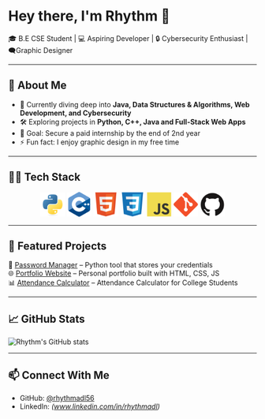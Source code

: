 # Hey there, I'm Rhythm 👋  

🎓 B.E CSE Student | 💻 Aspiring Developer | 🔒 Cybersecurity Enthusiast | 🗨️Graphic Designer

---

## 🚀 About Me  
- 🌱 Currently diving deep into **Java, Data Structures & Algorithms, Web Development, and Cybersecurity**  
- 🛠 Exploring projects in **Python, C++, Java and Full-Stack Web Apps**  
- 🎯 Goal: Secure a paid internship by the end of 2nd year  
- ⚡ Fun fact: I enjoy graphic design in my free time  

---

## 🧑‍💻 Tech Stack  

<p align="center">
  <img src="https://raw.githubusercontent.com/devicons/devicon/master/icons/python/python-original.svg" width="50" height="50" alt="Python"/>
  <img src="https://raw.githubusercontent.com/devicons/devicon/master/icons/cplusplus/cplusplus-original.svg" width="50" height="50" alt="C++"/>
  <img src="https://raw.githubusercontent.com/devicons/devicon/master/icons/html5/html5-original.svg" width="50" height="50" alt="HTML5"/>
  <img src="https://raw.githubusercontent.com/devicons/devicon/master/icons/css3/css3-original.svg" width="50" height="50" alt="CSS3"/>
  <img src="https://raw.githubusercontent.com/devicons/devicon/master/icons/javascript/javascript-original.svg" width="50" height="50" alt="JavaScript"/>
  <img src="https://raw.githubusercontent.com/devicons/devicon/master/icons/git/git-original.svg" width="50" height="50" alt="Git"/>
  <img src="https://raw.githubusercontent.com/devicons/devicon/master/icons/github/github-original.svg" width="50" height="50" alt="GitHub"/>
</p>


---

## 📌 Featured Projects  
🔐 [Password Manager](https://github.com/rhythmadl56/Password-Manager.git) – Python tool that stores your credentials <br>
🌐 [Portfolio Website](https://github.com/rhythmadl56/Portfolio-Website.git) – Personal portfolio built with HTML, CSS, JS  
📊 [Attendance Calculator](https://github.com/rhythmadl56/Attendance-Calculator.git) – Attendance Calculator for College Students 

---

## 📈 GitHub Stats  
![Rhythm's GitHub stats](https://github-readme-stats.vercel.app/api?username=rhythmadl56&show_icons=true&theme=tokyonight)  

---

## 📫 Connect With Me  
- GitHub: [@rhythmadl56](https://github.com/rhythmadl56)  
- LinkedIn: *(www.linkedin.com/in/rhythmadl)*  
